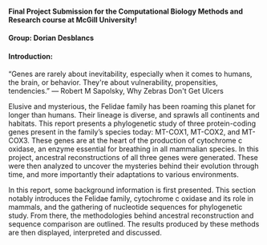#### Final Project Submission for the Computational Biology Methods and Research course at McGill University!

#### Group: Dorian Desblancs

#### Introduction:

“Genes are rarely about inevitability, especially when it comes to humans, the brain, or behavior. They're about vulnerability, propensities, tendencies.”
― Robert M Sapolsky, Why Zebras Don't Get Ulcers
 
Elusive and mysterious, the Felidae family has been roaming this planet for longer than humans. Their lineage is diverse, and sprawls all continents and habitats. This report presents a phylogenetic study of three protein-coding genes present in the family’s species today: MT-COX1, MT-COX2, and MT-COX3. These genes are at the heart of the production of cytochrome c oxidase, an enzyme essential for breathing in all mammalian species. In this project, ancestral reconstructions of all three genes were generated. These were then analyzed to uncover the mysteries behind their evolution through time, and more importantly their adaptations to various environments.

In this report, some background information is first presented. This section notably introduces the Felidae family, cytochrome c oxidase and its role in mammals, and the gathering of nucleotide sequences for phylogenetic study. From there, the methodologies behind ancestral reconstruction and sequence comparison are outlined. The results produced by these methods are then displayed, interpreted and discussed.

